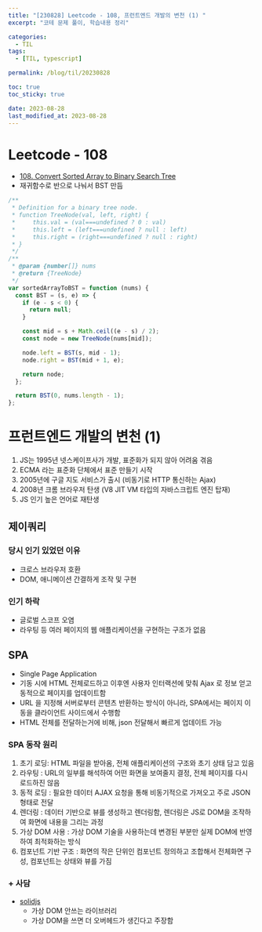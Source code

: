 ```yaml
---
title: "[230828] Leetcode - 108, 프런트엔드 개발의 변천 (1) "
excerpt: "코테 문제 풀이, 학습내용 정리"

categories:
  - TIL
tags:
  - [TIL, typescript]

permalink: /blog/til/20230828

toc: true
toc_sticky: true

date: 2023-08-28
last_modified_at: 2023-08-28
---
```


# Leetcode - 108

- [108. Convert Sorted Array to Binary Search Tree](https://leetcode.com/problems/convert-sorted-array-to-binary-search-tree/?envType=study-plan-v2&envId=top-interview-150)
- 재귀함수로 반으로 나눠서 BST 만듬

```js
/**
 * Definition for a binary tree node.
 * function TreeNode(val, left, right) {
 *     this.val = (val===undefined ? 0 : val)
 *     this.left = (left===undefined ? null : left)
 *     this.right = (right===undefined ? null : right)
 * }
 */
/**
 * @param {number[]} nums
 * @return {TreeNode}
 */
var sortedArrayToBST = function (nums) {
  const BST = (s, e) => {
    if (e - s < 0) {
      return null;
    }

    const mid = s + Math.ceil((e - s) / 2);
    const node = new TreeNode(nums[mid]);

    node.left = BST(s, mid - 1);
    node.right = BST(mid + 1, e);

    return node;
  };

  return BST(0, nums.length - 1);
};
```


# 프런트엔드 개발의 변천 (1)
1. JS는 1995년 넷스케이프사가 개발, 표준화가 되지 않아 어려움 겪음
2. ECMA 라는 표준화 단체에서 표준 만들기 시작
3. 2005년에 구글 지도 서비스가 출시 (비동기로 HTTP 통신하는 Ajax)
4. 2008년 크롬 브라우저 탄생 (V8 JIT VM 타입의 자바스크립트 엔진 탑재)
5. JS 인기 높은 언어로 재탄생

## 제이쿼리
### 당시 인기 있었던 이유
- 크로스 브라우저 호환
- DOM, 애니메이션 간결하게 조작 및 구현
### 인기 하락
- 글로벌 스코프 오염
- 라우팅 등 여러 페이지의 웹 애플리케이션을 구현하는 구조가 없음

## SPA
- Single Page Application
- 기동 시에 HTML 전체로드하고 이후엔 사용자 인터랙션에 맞춰 Ajax 로 정보 얻고 동적으로 페이지를 업데이트함
- URL 을 지정해 서버로부터 콘텐츠 반환하는 방식이 아니라, SPA에서는 페이지 이동을 클라이언트 사이드에서 수행함
- HTML 전체를 전달하는거에 비해, json 전달해서 빠르게 업데이트 가능

### SPA 동작 원리
1. 초기 로딩:  HTML 파일을 받아옴, 전체 애플리케이션의 구조와 초기 상태 담고 있음
2. 라우팅 : URL의 일부를 해석하여 어떤 화면을 보여줄지 결정, 전체 페이지를 다시 로드하진 않음
3. 동적 로딩 : 필요한 데이터 AJAX 요청을 통해 비동기적으로 가져오고 주로 JSON 형태로 전달
4. 렌더링 : 데이터 기반으로 뷰를 생성하고 렌더링함, 렌더링은 JS로 DOM을 조작하여 화면에 내용을 그리는 과정
5. 가상 DOM 사용 : 가상 DOM 기술을 사용하는데 변경된 부분만 실제 DOM에 반영하여 최적화하는 방식
6. 컴포넌트 기반 구조 : 화면의 작은 단위인 컴포넌트 정의하고 조합해서 전체화면 구성, 컴포넌트는 상태와 뷰를 가짐

### + 사담 
- [solidjs](https://www.solidjs.com/)
  - 가상 DOM 안쓰는 라이브러리
  - 가상 DOM을 쓰면 더 오버헤드가 생긴다고 주장함
